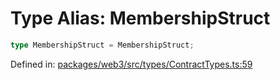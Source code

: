 # Type Alias: MembershipStruct

```ts
type MembershipStruct = MembershipStruct;
```

Defined in: [packages/web3/src/types/ContractTypes.ts:59](https://github.com/towns-protocol/towns/blob/0db1fd0ac7258e8db8cedfb6183e8eade8284fa1/packages/web3/src/types/ContractTypes.ts#L59)
